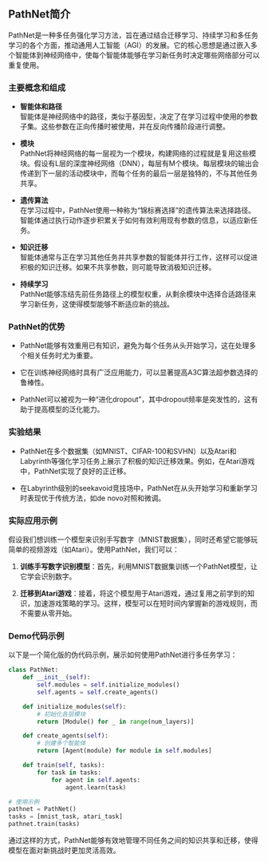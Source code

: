 ## PathNet简介

PathNet是一种多任务强化学习方法，旨在通过结合迁移学习、持续学习和多任务学习的各个方面，推动通用人工智能（AGI）的发展。它的核心思想是通过嵌入多个智能体到神经网络中，使每个智能体能够在学习新任务时决定哪些网络部分可以重复使用。

### **主要概念和组成**

- **智能体和路径**  
  智能体是神经网络中的路径，类似于基因型，决定了在学习过程中使用的参数子集。这些参数在正向传播时被使用，并在反向传播阶段进行调整。

- **模块**  
  PathNet将神经网络的每一层视为一个模块，构建网络的过程就是复用这些模块。假设有L层的深度神经网络（DNN），每层有M个模块。每层模块的输出会传递到下一层的活动模块中，而每个任务的最后一层是独特的，不与其他任务共享。

- **遗传算法**  
  在学习过程中，PathNet使用一种称为“锦标赛选择”的遗传算法来选择路径。智能体通过执行动作逐步积累关于如何有效利用现有参数的信息，以适应新任务。

- **知识迁移**  
  智能体通常与正在学习其他任务并共享参数的智能体并行工作，这样可以促进积极的知识迁移。如果不共享参数，则可能导致消极知识迁移。

- **持续学习**  
  PathNet能够冻结先前任务路径上的模型权重，从剩余模块中选择合适路径来学习新任务，这使得模型能够不断适应新的挑战。

### **PathNet的优势**

- PathNet能够有效重用已有知识，避免为每个任务从头开始学习，这在处理多个相关任务时尤为重要。

- 它在训练神经网络时具有广泛应用能力，可以显著提高A3C算法超参数选择的鲁棒性。

- PathNet可以被视为一种“进化dropout”，其中dropout频率是突发性的，这有助于提高模型的泛化能力。

### **实验结果**

- PathNet在多个数据集（如MNIST、CIFAR-100和SVHN）以及Atari和Labyrinth等强化学习任务上展示了积极的知识迁移效果。例如，在Atari游戏中，PathNet实现了良好的正迁移。

- 在Labyrinth级别的seekavoid竞技场中，PathNet在从头开始学习和重新学习时表现优于传统方法，如de novo对照和微调。

### **实际应用示例**

假设我们想训练一个模型来识别手写数字（MNIST数据集），同时还希望它能够玩简单的视频游戏（如Atari）。使用PathNet，我们可以：

1. **训练手写数字识别模型**：首先，利用MNIST数据集训练一个PathNet模型，让它学会识别数字。
   
2. **迁移到Atari游戏**：接着，将这个模型用于Atari游戏，通过复用之前学到的知识，加速游戏策略的学习。这样，模型可以在短时间内掌握新的游戏规则，而不需要从零开始。

### **Demo代码示例**

以下是一个简化版的伪代码示例，展示如何使用PathNet进行多任务学习：

```python
class PathNet:
    def __init__(self):
        self.modules = self.initialize_modules()
        self.agents = self.create_agents()

    def initialize_modules(self):
        # 初始化各层模块
        return [Module() for _ in range(num_layers)]

    def create_agents(self):
        # 创建多个智能体
        return [Agent(module) for module in self.modules]

    def train(self, tasks):
        for task in tasks:
            for agent in self.agents:
                agent.learn(task)

# 使用示例
pathnet = PathNet()
tasks = [mnist_task, atari_task]
pathnet.train(tasks)
```

通过这样的方式，PathNet能够有效地管理不同任务之间的知识共享和迁移，使得模型在面对新挑战时更加灵活高效。